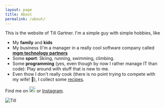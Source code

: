 ```yaml
---
layout: page
title: About
permalink: /about/
---
```



This is the website of Till Gartner. I'm a simple guy with simple hobbies, like

- My **family** and **kids**
- My business (I'm a manager in a really cool software company called [**mgm technology partners**](https://mgm-tp.com)
- Some **sport**: Skiing, running, swimming, climbing.
- Some **programming** (yes, even though by now I rather manage IT than code): Play around with stuff that is new to me. 
- Even thow I don't really cook (there is no point trying to compete with my wife! 🥰), I collect some [recipes](/recipes).

Find me on <a href="https://x.com/tillg" target="blank"><img src="/public/images/x.svg" alt="X" width="20"/></a>
 or [Instagram](https://www.instagram.com/tillg/).

![Till](/public/images/till-comic.png)

